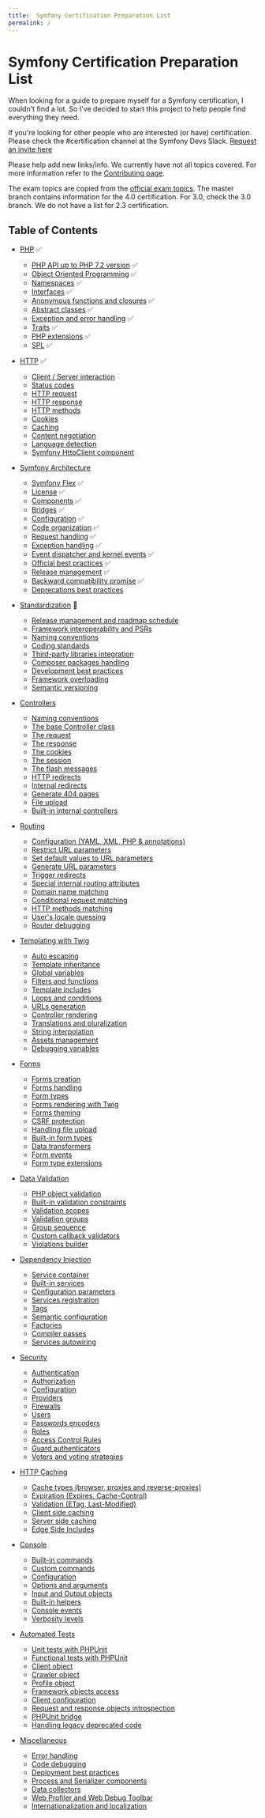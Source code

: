 ```yaml
---
title:  Symfony Certification Preparation List
permalink: /
---
```


# Symfony Certification Preparation List
When looking for a guide to prepare myself for a Symfony certification, I couldn't find a lot. So I've decided to start this project to help people find everything they need.

If you're looking for other people who are interested (or have) certification. Please check the #certification channel at the Symfony Devs Slack. [Request an invite here](https://symfony.com/slack-invite)

Please help add new links/info. We currently have not all topics covered. For more information refer to the [Contributing page](contributing.md).

The exam topics are copied from the [official exam topics](https://sensiolabs.com/en/symfony/certification.html). The master branch contains information for the 4.0 certification. For 3.0, check the 3.0 branch. We do not have a list for 2.3 certification.

## Table of Contents

- [PHP](/topics/php-and-web-security.md) ✅
    - [PHP API up to PHP 7.2 version](/topics/php-and-web-security.md#php-api-up-to-php-72-version) ✅
    - [Object Oriented Programming](/topics/php-and-web-security.md#object-oriented-programming) ✅
    - [Namespaces](/topics/php-and-web-security.md#namespaces) ✅
    - [Interfaces](/topics/php-and-web-security.md#interfaces) ✅
    - [Anonymous functions and closures](/topics/php-and-web-security.md#anonymous-functions-and-closures) ✅
    - [Abstract classes](/topics/php-and-web-security.md#abstract-classes) ✅
    - [Exception and error handling](/topics/php-and-web-security.md#exception-and-error-handling) ✅
    - [Traits](/topics/php-and-web-security.md#traits) ✅
    - [PHP extensions](/topics/php-and-web-security.md#php-extensions) ✅
    - [SPL](/topics/php-and-web-security.md#spl) ✅
- [HTTP](/topics/http.md) ✅
    - [Client / Server interaction](/topics/http.md#client--server-interaction)
    - [Status codes](/topics/http.md#status-codes)
    - [HTTP request](/topics/http.md#http-request)
    - [HTTP response](/topics/http.md#http-response)
    - [HTTP methods](/topics/http.md#http-methods)
    - [Cookies](/topics/http.md#cookies)
    - [Caching](/topics/http.md#caching)
    - [Content negotiation](/topics/http.md#content-negotiation)
    - [Language detection](/topics/http.md#language-detection)
    - [Symfony HttpClient component](https://symfony.com/doc/5.0/http_client.html)
    
- [Symfony Architecture](/topics/symfony-architecture.md)
    - [Symfony Flex](/topics/symfony-architecture.md#symfony-flex) ✅
    - [License](/topics/symfony-architecture.md#license) ✅
    - [Components](/topics/symfony-architecture.md#components) ✅
    - [Bridges](/topics/symfony-architecture.md#bridges) ✅ 
    - [Configuration](/topics/symfony-architecture.md#configuration) ✅
    - [Code organization](/topics/symfony-architecture.md#code-organization) ✅
    - [Request handling](/topics/symfony-architecture.md#request-handling) ✅
    - [Exception handling](/topics/symfony-architecture.md#exception-handling) ✅ 
    - [Event dispatcher and kernel events](/topics/symfony-architecture.md#event-dispatcher-and-kernel-events) ✅
    - [Official best practices](/topics/symfony-architecture.md#official-best-practices) ✅
    - [Release management](/topics/symfony-architecture.md#release-management) ✅
    - [Backward compatibility promise](/topics/symfony-architecture.md#backward-compatibility-promise) ✅
    - [Deprecations best practices](/topics/symfony-architecture.md#deprecations-best-practices)
- [Standardization](/topics/standardization.md) 🌈
    - [Release management and roadmap schedule](/topics/standardization.md#release-management-and-roadmap-schedule)
    - [Framework interoperability and PSRs](/topics/standardization.md#framework-interoperability-and-psrs)
    - [Naming conventions](/topics/standardization.md#naming-conventions)
    - [Coding standards](/topics/standardization.md#coding-standards)
    - [Third-party libraries integration](/topics/standardization.md#third-party-libraries-integration)
    - [Composer packages handling](/topics/standardization.md#composer-packages-handling)
    - [Development best practices](/topics/standardization.md#development-best-practices)
    - [Framework overloading](/topics/standardization.md#framework-overloading)
    - [Semantic versioning](/topics/standardization.md#semantic-versioning)
- [Controllers](/topics/controllers.md)
    - [Naming conventions](/topics/controllers.md#naming-conventions)
    - [The base Controller class](/topics/controllers.md#the-base-controller-class)
    - [The request](/topics/controllers.md#the-request)
    - [The response](/topics/controllers.md#the-response)
    - [The cookies](/topics/controllers.md#the-cookies)
    - [The session](/topics/controllers.md#the-session)
    - [The flash messages](/topics/controllers.md#the-flash-messages)
    - [HTTP redirects](/topics/controllers.md#http-redirects)
    - [Internal redirects](/topics/controllers.md#internal-redirects)
    - [Generate 404 pages](/topics/controllers.md#generate-404-pages)
    - [File upload](/topics/controllers.md#file-upload)
    - [Built-in internal controllers](/topics/controllers.md#built-in-internal-controllers)
- [Routing](/topics/routing.md)
    - [Configuration (YAML, XML, PHP & annotations)](/topics/routing.md#configuration-yaml-xml-php--annotations)
    - [Restrict URL parameters](/topics/routing.md#restrict-url-parameters)
    - [Set default values to URL parameters](/topics/routing.md#set-default-values-to-url-parameters)
    - [Generate URL parameters](/topics/routing.md#generate-url-parameters)
    - [Trigger redirects](/topics/routing.md#trigger-redirects)
    - [Special internal routing attributes](/topics/routing.md#special-internal-routing-attributes)
    - [Domain name matching](/topics/routing.md#domain-name-matching)
    - [Conditional request matching](/topics/routing.md#conditional-request-matching)
    - [HTTP methods matching](/topics/routing.md#http-methods-matching)
    - [User's locale guessing](/topics/routing.md#users-locale-guessing)
    - [Router debugging](/topics/routing.md#router-debugging)
- [Templating with Twig](/topics/templating-with-twig.md)
    - [Auto escaping](/topics/templating-with-twig.md#auto-escaping)
    - [Template inheritance](/topics/templating-with-twig.md#template-inheritance)
    - [Global variables](/topics/templating-with-twig.md#global-variables)
    - [Filters and functions](/topics/templating-with-twig.md#filters-and-functions)
    - [Template includes](/topics/templating-with-twig.md#template-includes)
    - [Loops and conditions](/topics/templating-with-twig.md#loops-and-conditions)
    - [URLs generation](/topics/templating-with-twig.md#urls-generation)
    - [Controller rendering](/topics/templating-with-twig.md#controller-rendering)
    - [Translations and pluralization](/topics/templating-with-twig.md#translations-and-pluralization)
    - [String interpolation](/topics/templating-with-twig.md#string-interpolation)
    - [Assets management](/topics/templating-with-twig.md#assets-management)
    - [Debugging variables](/topics/templating-with-twig.md#debugging-variables)
- [Forms](/topics/forms.md)
    - [Forms creation](/topics/forms.md#forms-creation)
    - [Forms handling](/topics/forms.md#forms-handling)
    - [Form types](/topics/forms.md#form-types)
    - [Forms rendering with Twig](/topics/forms.md#forms-rendering-with-twig)
    - [Forms theming](/topics/forms.md#forms-theming)
    - [CSRF protection](/topics/forms.md#csrf-protection)
    - [Handling file upload](/topics/forms.md#handling-file-upload)
    - [Built-in form types](/topics/forms.md#built-in-form-types)
    - [Data transformers](/topics/forms.md#data-transformers)
    - [Form events](/topics/forms.md#form-events)
    - [Form type extensions](/topics/forms.md#form-type-extensions)
- [Data Validation](/topics/data-validation.md)
    - [PHP object validation](/topics/data-validation.md#php-object-validation)
    - [Built-in validation constraints](/topics/data-validation.md#built-in-validation-constraints)
    - [Validation scopes](/topics/data-validation.md#validation-scopes)
    - [Validation groups](/topics/data-validation.md#validation-groups)
    - [Group sequence](/topics/data-validation.md#group-sequence)
    - [Custom callback validators](/topics/data-validation.md#custom-callback-validators)
    - [Violations builder](/topics/data-validation.md#violations-builder)
- [Dependency Injection](/topics/dependency-injection.md)
    - [Service container](/topics/dependency-injection.md#service-container)
    - [Built-in services](/topics/dependency-injection.md#built-in-services)
    - [Configuration parameters](/topics/dependency-injection.md#configuration-parameters)
    - [Services registration](/topics/dependency-injection.md#services-registration)
    - [Tags](/topics/dependency-injection.md#tags)
    - [Semantic configuration](/topics/dependency-injection.md#semantic-configuration)
    - [Factories](/topics/dependency-injection.md#factories)
    - [Compiler passes](/topics/dependency-injection.md#compiler-passes)
    - [Services autowiring](/topics/dependency-injection.md#services-autowiring)
- [Security](/topics/security.md)
    - [Authentication](/topics/security.md#authentication)
    - [Authorization](/topics/security.md#authorization)
    - [Configuration](/topics/security.md#configuration)
    - [Providers](/topics/security.md#providers)
    - [Firewalls](/topics/security.md#firewalls)
    - [Users](/topics/security.md#users)
    - [Passwords encoders](/topics/security.md#passwords-encoders)
    - [Roles](/topics/security.md#roles)
    - [Access Control Rules](/topics/security.md#access-control-rules)
    - [Guard authenticators](/topics/security.md#guard-authenticators)
    - [Voters and voting strategies](/topics/security.md#voters-and-voting-strategies)
- [HTTP Caching](/topics/http-caching.md)
    - [Cache types (browser, proxies and reverse-proxies)](/topics/http-caching.md#cache-types-browser-proxies-and-reverse-proxies)
    - [Expiration (Expires, Cache-Control)](/topics/http-caching.md#expiration-expires-cache-control)
    - [Validation (ETag, Last-Modified)](/topics/http-caching.md#validation-etag-last-modified)
    - [Client side caching](/topics/http-caching.md#client-side-caching)
    - [Server side caching](/topics/http-caching.md#server-side-caching)
    - [Edge Side Includes](/topics/http-caching.md#edge-side-includes)
- [Console](/topics/console.md)
    - [Built-in commands](/topics/console.md#built-in-commands)
    - [Custom commands](/topics/console.md#custom-commands)
    - [Configuration](/topics/console.md#configuration)
    - [Options and arguments](/topics/console.md#options-and-arguments)
    - [Input and Output objects](/topics/console.md#input-and-output-objects)
    - [Built-in helpers](/topics/console.md#built-in-helpers)
    - [Console events](/topics/console.md#console-events)
    - [Verbosity levels](/topics/console.md#verbosity-levels)
- [Automated Tests](/topics/automated-tests.md)
    - [Unit tests with PHPUnit](/topics/automated-tests.md#unit-tests-with-phpunit)
    - [Functional tests with PHPUnit](/topics/automated-tests.md#functional-tests-with-phpunit)
    - [Client object](/topics/automated-tests.md#client-object)
    - [Crawler object](/topics/automated-tests.md#crawler-object)
    - [Profile object](/topics/automated-tests.md#profile-object)
    - [Framework objects access](/topics/automated-tests.md#framework-objects-access)
    - [Client configuration](/topics/automated-tests.md#client-configuration)
    - [Request and response objects introspection](/topics/automated-tests.md#request-and-response-objects-introspection)
    - [PHPUnit bridge](/topics/automated-tests.md#phpunit-bridge)
    - [Handling legacy deprecated code](/topics/automated-tests.md#handling-legacy-deprecated-code)
- [Miscellaneous](/topics/miscellaneous.md)
    - [Error handling](/topics/miscellaneous.md#error-handling)
    - [Code debugging](/topics/miscellaneous.md#code-debugging)
    - [Deployment best practices](/topics/miscellaneous.md#deployment-best-practices)
    - [Process and Serializer components](/topics/miscellaneous.md#process-and-serializer-components)
    - [Data collectors](/topics/miscellaneous.md#data-collectors)
    - [Web Profiler and Web Debug Toolbar](/topics/miscellaneous.md#web-profiler-and-web-debug-toolbar)
    - [Internationalization and localization](/topics/miscellaneous.md#internationalization-and-localization)
